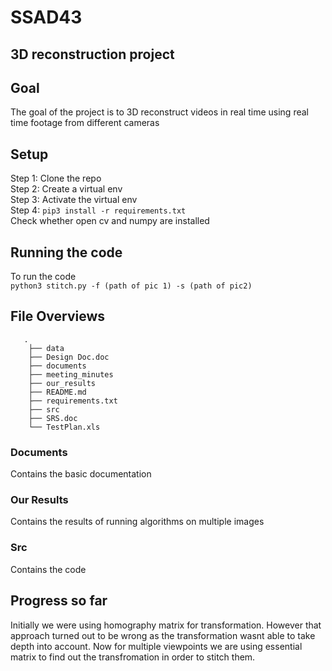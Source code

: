 # SSAD43
## 3D reconstruction project


## Goal
The goal of the project is to 3D reconstruct videos in real time using real time footage from different cameras

## Setup

Step 1: Clone the repo  
Step 2: Create a virtual env  
Step 3: Activate the virtual env  
Step 4: `pip3 install -r requirements.txt`  
Check whether open cv and numpy are installed

## Running the code

To run the code  
`python3 stitch.py -f (path of pic 1) -s (path of pic2)` 

## File Overviews
       .
        ├── data
        ├── Design Doc.doc
        ├── documents
        ├── meeting_minutes
        ├── our_results
        ├── README.md
        ├── requirements.txt
        ├── src
        ├── SRS.doc
        └── TestPlan.xls

### Documents
Contains the basic documentation

### Our Results
Contains the results of running algorithms on multiple images

### Src
Contains the code 


## Progress so far
Initially we were using homography matrix for transformation. However that approach turned out to be wrong as the transformation wasnt able to take depth into account. Now for multiple viewpoints we are using essential matrix to find out the transfromation in order to stitch them.

